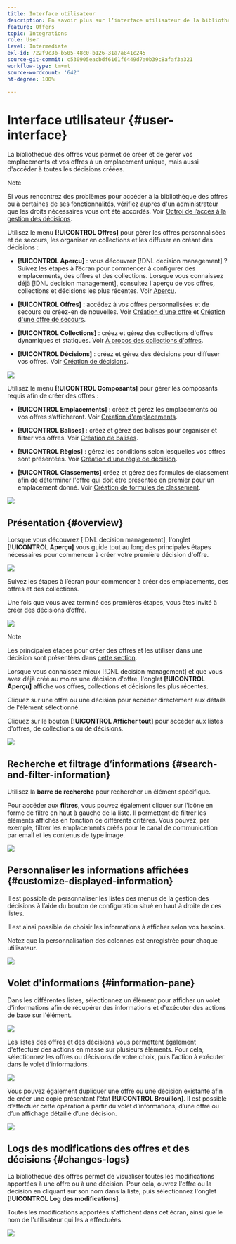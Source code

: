 ```yaml
---
title: Interface utilisateur
description: En savoir plus sur lʼinterface utilisateur de la bibliothèque des offres
feature: Offers
topic: Integrations
role: User
level: Intermediate
exl-id: 722f9c3b-b505-48c0-b126-31a7a841c245
source-git-commit: c530905eacbdf6161f6449d7a0b39c8afaf3a321
workflow-type: tm+mt
source-wordcount: '642'
ht-degree: 100%

---
```


# Interface utilisateur {#user-interface}

La bibliothèque des offres vous permet de créer et de gérer vos emplacements et vos offres à un emplacement unique, mais aussi d&#39;accéder à toutes les décisions créées.

>[!NOTE]
>
>Si vous rencontrez des problèmes pour accéder à la bibliothèque des offres ou à certaines de ses fonctionnalités, vérifiez auprès d&#39;un administrateur que les droits nécessaires vous ont été accordés. Voir [Octroi de l’accès à la gestion des décisions](starting-offer-decisioning.md#granting-acess-to-decision-management).

Utilisez le menu **[!UICONTROL Offres]** pour gérer les offres personnalisées et de secours, les organiser en collections et les diffuser en créant des décisions :

* **[!UICONTROL Aperçu]** : vous découvrez [!DNL decision management] ? Suivez les étapes à l’écran pour commencer à configurer des emplacements, des offres et des collections. Lorsque vous connaissez déjà [!DNL decision management], consultez l&#39;aperçu de vos offres, collections et décisions les plus récentes. Voir [Aperçu](#overview).

* **[!UICONTROL Offres]** : accédez à vos offres personnalisées et de secours ou créez-en de nouvelles. Voir [Création d&#39;une offre](../offer-library/creating-personalized-offers.md) et [Création d&#39;une offre de secours](../offer-library/creating-fallback-offers.md).

* **[!UICONTROL Collections]** : créez et gérez des collections d&#39;offres dynamiques et statiques. Voir [À propos des collections d&#39;offres](../offer-library/creating-collections.md).

* **[!UICONTROL Décisions]** : créez et gérez des décisions pour diffuser vos offres. Voir [Création de décisions](../offer-activities/create-offer-activities.md).

![](../assets/offers_menu.png)

Utilisez le menu **[!UICONTROL Composants]** pour gérer les composants requis afin de créer des offres :

* **[!UICONTROL Emplacements]** : créez et gérez les emplacements où vos offres s’afficheront. Voir [Création d&#39;emplacements](../offer-library/creating-placements.md).

* **[!UICONTROL Balises]** : créez et gérez des balises pour organiser et filtrer vos offres. Voir [Création de balises](../offer-library/creating-tags.md).

* **[!UICONTROL Règles]** : gérez les conditions selon lesquelles vos offres sont présentées. Voir [Création d&#39;une règle de décision](../offer-library/creating-decision-rules.md).

* **[!UICONTROL Classements]** créez et gérez des formules de classement afin de déterminer l&#39;offre qui doit être présentée en premier pour un emplacement donné. Voir [Création de formules de classement](../ranking/create-ranking-formulas.md).

![](../assets/offer_activities.png)

## Présentation {#overview}

Lorsque vous découvrez [!DNL decision management], l&#39;onglet **[!UICONTROL Aperçu]** vous guide tout au long des principales étapes nécessaires pour commencer à créer votre première décision d&#39;offre.

![](../assets/overview_onboarding.png)

Suivez les étapes à l’écran pour commencer à créer des emplacements, des offres et des collections.

Une fois que vous avez terminé ces premières étapes, vous êtes invité à créer des décisions d’offre.

![](../assets/overview_collection-created.png)

>[!NOTE]
>
>Les principales étapes pour créer des offres et les utiliser dans une décision sont présentées dans [cette section](../offer-library/key-steps.md).

Lorsque vous connaissez mieux [!DNL decision management] et que vous avez déjà créé au moins une décision d&#39;offre, l&#39;onglet **[!UICONTROL Aperçu]** affiche vos offres, collections et décisions les plus récentes.

Cliquez sur une offre ou une décision pour accéder directement aux détails de l&#39;élément sélectionné.

Cliquez sur le bouton **[!UICONTROL Afficher tout]** pour accéder aux listes d&#39;offres, de collections ou de décisions.

![](../assets/overview_view-all.png)

## Recherche et filtrage d’informations {#search-and-filter-information}

Utilisez la **barre de recherche** pour rechercher un élément spécifique.

Pour accéder aux **filtres**, vous pouvez également cliquer sur l&#39;icône en forme de filtre en haut à gauche de la liste. Il permettent de filtrer les éléments affichés en fonction de différents critères. Vous pouvez, par exemple, filtrer les emplacements créés pour le canal de communication par email et les contenus de type image.

![](../assets/filters.png)

## Personnaliser les informations affichées {#customize-displayed-information}

Il est possible de personnaliser les listes des menus de la gestion des décisions à l’aide du bouton de configuration situé en haut à droite de ces listes.


Il est ainsi possible de choisir les informations à afficher selon vos besoins.

Notez que la personnalisation des colonnes est enregistrée pour chaque utilisateur.

![](../assets/columns.png)

## Volet d&#39;informations {#information-pane}

Dans les différentes listes, sélectionnez un élément pour afficher un volet d&#39;informations afin de récupérer des informations et d&#39;exécuter des actions de base sur l&#39;élément.

![](../assets/information-pane.png)

Les listes des offres et des décisions vous permettent également d&#39;effectuer des actions en masse sur plusieurs éléments. Pour cela, sélectionnez les offres ou décisions de votre choix, puis l’action à exécuter dans le volet d’informations.

![](../assets/bulk-actions.png)

Vous pouvez également dupliquer une offre ou une décision existante afin de créer une copie présentant l’état **[!UICONTROL Brouillon]**. Il est possible d’effectuer cette opération à partir du volet d’informations, d’une offre ou d’un affichage détaillé d’une décision.

![](../assets/duplicate-offer.png)

## Logs des modifications des offres et des décisions {#changes-logs}

La bibliothèque des offres permet de visualiser toutes les modifications apportées à une offre ou à une décision. Pour cela, ouvrez l&#39;offre ou la décision en cliquant sur son nom dans la liste, puis sélectionnez l&#39;onglet **[!UICONTROL Log des modifications]**.

Toutes les modifications apportées s&#39;affichent dans cet écran, ainsi que le nom de l&#39;utilisateur qui les a effectuées.

![](../assets/change-logs.png)
